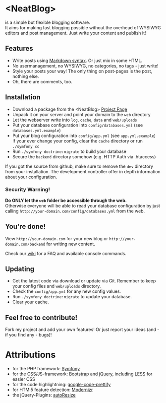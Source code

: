 # &lt;NeatBlog&gt;

is a simple but flexible blogging software.<br />
It aims for making fast blogging possible without the overhead of WYSIWYG editors and post management. Just write your content and publish it!

## Features

* Write posts using [Markdown syntax][markdown]. Or just mix in some HTML.
* No usermanagement, no WYSIWYG, no categories, no tags - just write!
* Style your posts your way! The only thing on post-pages is the post, nothing else.
* Oh, there are comments, too.

## Installation

* Download a package from the &lt;NeatBlog&gt; [Project Page][neatblog]
* Unpack it on your server and point your domain to the `web` directory
* Let the webserver write into `log`, `cache`, `data` and `web/uploads`
* Put your database configuration into `config/databases.yml` (see `databases.yml.example`)
* Put your blog configuration into `config/app.yml` (see `app.yml.example`)<br />
  If your ever change your config, clear the `cache` directory or run `./symfony cc`
* Run `./symfony doctrine:migrate` to build your database
* Secure the `backend` directory somehow (e.g. HTTP Auth via .htaccess)

If you got the source from github, make sure to remove the `dev` directory from your installation. The development controller offer in depth information about your configuration.

### Security Warning!

**Do ONLY let the `web` folder be accessible through the web.**<br />
Otherwise everyone will be able to read your database configuration by just calling `http://your-domain.com/config/databases.yml` from the web.

## You're done!

View `http://your-domain.com` for your new blog or `http://your-domain.com/backend` for writing new content.

Check our [wiki][wiki] for a FAQ and available console commands.


## Updating

* Get the latest code via download or update via Git. Remember to keep your config files and `web/uploads` directory.
* Check the `config/app.yml` for any new config values.
* Run `./symfony doctrine:migrate` to update your database.
* Clear your cache.

## Feel free to contribute!

Fork my project and add your own features! Or just report your ideas (and - if you find any - bugs)!

# Attributions

* for the PHP framework: [Symfony][symfony]
* for the CSS/JS-framework: [Bootstrap][bootstrap] and [jQuery][jquery], including [LESS][less] for easier CSS
* for the code highlightning: [google-code-prettify][prettify]
* for HTMl5 feature detection: [Modernizr][modernizr]
* the jQuery-Plugins: [autoResize][jquery-autoresize]


[neatblog]: http://github.com/acetous/NeatBlog
[wiki]: https://github.com/acetous/NeatBlog/wiki
[symfony]: http://www.symfony-project.org/
[markdown]: http://daringfireball.net/projects/markdown/syntax
[silkicons]: http://www.famfamfam.com/lab/icons/silk/
[prettify]: http://code.google.com/p/google-code-prettify/
[bootstrap]: http://twitter.github.com/bootstrap/
[jquery]: http://jquery.com/
[modernizr]: http://modernizr.com/
[less]: http://lesscss.org/
[jquery-autoresize]: http://james.padolsey.com/javascript/jquery-plugin-autoresize/
